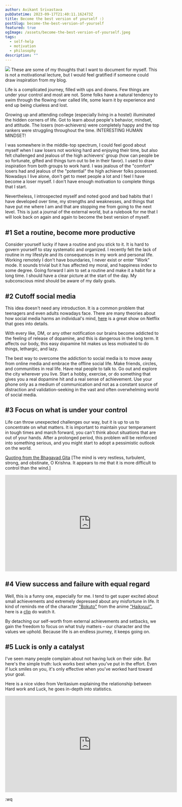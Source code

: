 ```yaml
---
author: Avikant Srivastava
pubDatetime: 2023-09-17T21:40:11.162473Z
title: Become the best version of yourself :)
postSlug: become-the-best-version-of-yourself
featured: true
ogImage: /assets/become-the-best-version-of-yourself.jpeg
tags:
  - self-help
  - motivation
  - philosophy
description: ""
---
```

![](/assets/become-the-best-version-of-yourself.jpeg)
These are some of my thoughts that I want to document for myself. This is not a motivational lecture, but I would feel gratified if someone could draw inspiration from my blog.

Life is a complicated journey, filled with ups and downs. Few things are under your control and most are not. Some folks have a natural tendency to swim through the flowing river called life, some learn it by experience and end up being clueless and lost.

Growing up and attending college (especially living in a hostel) illuminated the hidden corners of life. Got to learn about people's behavior, mindset, and attitude. The losers (non-achievers) were completely happy and the top rankers were struggling throughout the time. INTERESTING HUMAN MINDSET!

I was somewhere in the middle-top spectrum, I could feel good about myself when I saw losers not working hard and enjoying their time, but also felt challenged and jealous of the high achievers' group (how can people be so fortunate, gifted and things turn out to be in their favor).
I used to draw inspiration from both groups to work hard. I was jealous of the "comfort" losers had and jealous of the "potential" the high achiever folks possessed. Nowadays I live alone, don't get to meet people a lot and I feel I have become a loser myself. I don't have enough motivation to complete things that I start.

Nevertheless, I introspected myself and noted good and bad habits that I have developed over time, my strengths and weaknesses, and things that have put me where I am and that are stopping me from going to the next level. This is just a journal of the external world, but a rulebook for me that I will look back on again and again to become the best version of myself.

## #1 Set a routine, become more productive
Consider yourself lucky if have a routine and you stick to it. It is hard to govern yourself to stay systematic and organized. I recently felt the lack of routine in my lifestyle and its consequences in my work and personal life. Working remotely I don't have boundaries, I never exist or enter "Work" mode. It sounds trivial but it has affected my moral, and happiness index to some degree.
Going forward I aim to set a routine and make it a habit for a long time. I should have a clear picture at the start of the day. My subconscious mind should be aware of my daily goals.

## #2 Cutoff social media
This idea doesn't need any introduction. It is a common problem that teenagers and even adults nowadays face. There are many theories about how social media harms an individual's mind, [here](https://www.netflix.com/title/81254224) is a great show on Netflix that goes into details.

With every like, DM, or any other notification our brains become addicted to the feeling of release of dopamine, and this is dangerous in the long term. It affects our body, this easy dopamine hit makes us less motivated to do things, lethargic, and lazy.

The best way to overcome the addiction to social media is to move away from online media and embrace the offline social life. Make friends, circles, and communities in real life. Have real people to talk to. Go out and explore the city wherever you live. Start a hobby, exercise, or do something that gives you a real dopamine hit and a real sense of achievement.
Use your phone only as a medium of communication and not as a constant source of distraction and validation-seeking in the vast and often overwhelming world of social media.


## #3 Focus on what is under your control
Life can throw unexpected challenges our way, but it is up to us to concentrate on what matters. It is important to maintain your temperament in tough times and march forward, you can't think about situations that are out of your hands. After a prolonged period, this problem will be reinforced into something serious, and you might start to adopt a pessimistic outlook on the world.

[Quoting from the Bhagavad Gita](https://www.holy-bhagavad-gita.org/chapter/6/verse/34) [The mind is very restless, turbulent, strong, and obstinate, O Krishna. It appears to me that it is more difficult to control than the wind.]

<iframe width="560" height="315" src="https://www.youtube.com/embed/rhukjUn6GfI?si=YBgO8wRsBsgsq35e" title="YouTube video player" frameborder="0" allow="accelerometer; autoplay; clipboard-write; encrypted-media; gyroscope; picture-in-picture; web-share" allowfullscreen></iframe>



## #4 View success and failure with equal regard
Well, this is a funny one, especially for me. I tend to get super excited about small achievements and extremely depressed about any misfortune in life. It kind of reminds me of the character ["Bokuto"](https://haikyuu.fandom.com/wiki/K%C5%8Dtar%C5%8D_Bokuto) from the anime ["Haikyuu!"](https://www.imdb.com/title/tt3398540/), here is a [clip](https://www.youtube.com/watch?v=igFVJcG3CKs) do watch it.

By detaching our self-worth from external achievements and setbacks, we gain the freedom to focus on what truly matters – our character and the values we uphold. Because life is an endless journey, it keeps going on.


## #5 Luck is only a catalyst
I've seen many people complain about not having luck on their side. But here's the simple truth: luck works best when you've put in the effort. Even if luck smiles on you, it's only effective when you've worked hard toward your goal.

Here is a nice video from Veritasium explaining the relationship between Hard work and Luck, he goes in-depth into statistics.
<iframe width="560" height="315" src="https://www.youtube.com/embed/3LopI4YeC4I?si=VVyMt_6LBW5mh0Xn" title="YouTube video player" frameborder="0" allow="accelerometer; autoplay; clipboard-write; encrypted-media; gyroscope; picture-in-picture; web-share" allowfullscreen></iframe>

:wq